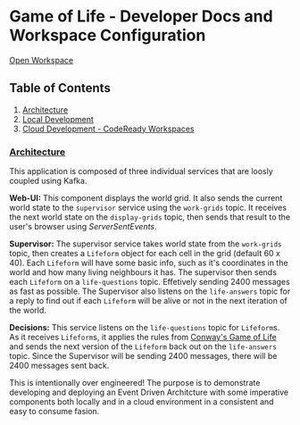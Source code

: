# Game of Life - Developer Docs and Workspace Configuration

[Open Workspace](https://codeready-openshift-workspaces.apps.cluster-11b4.11b4.sandbox1706.opentlc.com/f?url=https://github.com/pittar-gameoflife/developers.git)

## Table of Contents

1. [Architecture](#architecture)
2. [Local Development](#local-development)
3. [Cloud Development - CodeReady Workspaces](#cloud)

### <a href="#architecture">Architecture</a>

This application is composed of three individual services that are loosly coupled using Kafka.

**Web-UI:** This component displays the world grid. It also sends the current world state to the `supervisor` service using the `work-grids` topic.  It receives the next world state on the `display-grids` topic, then sends that result to the user's browser using *ServerSentEvents*.

**Supervisor:** The supervisor service takes world state from the `work-grids` topic, then creates a `Lifeform` object for each cell in the grid (default 60 x 40).  Each `Lifeform` will have some basic info, such as it's coordinates in the world and how many living neighbours it has.  The supervisor then sends each `Lifeform` on a `life-questions` topic.  Effetively sending 2400 messages as fast as possible.  The Supervisor also listens on the `life-answers` topic for a reply to find out if each `Lifeform` will be alive or not in the next iteration of the world.

**Decisions:** This service listens on the `life-questions` topic for `Lifeform`s.  As it receives `Lifeform`s, it applies the rules from [Conway's Game of Life]() and sends the next version of the `Lifeform` back out on the `life-answers` topic.  Since the Supervisor will be sending 2400 messages, there will be 2400 messages sent back.

This is intentionally over engineered!  The purpose is to demonstrate developing and deploying an Event Driven Architcture with some imperative components both locally and in a cloud environment in a consistent and easy to consume fasion.
